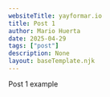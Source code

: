 ```yaml
---
websiteTitle: yayformar.io
title: Post 1
author: Mario Huerta
date: 2025-04-29
tags: ["post"]
description: None
layout: baseTemplate.njk
---
```

Post 1 example